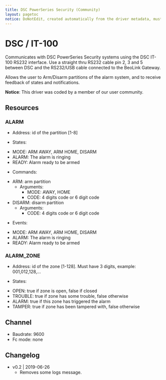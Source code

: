 ```yaml
---
title: DSC PowerSeries Security (Community)
layout: pagetoc
notice: DoNotEdit, created automatically from the driver metadata, must be updated on the driver itself
---
```

# DSC / IT-100

Communicates with DSC PowerSeries Security systems using the DSC IT-100 RS232 interface. Use a straight thru RS232 cable pin 2, 3 and 5 between DSC and the RS232/USB cable connected to the BeoLink Gateway. 

Allows the user to Arm/Disarm partitions of the alarm system, and to receive feedback of states and notifications. 

**Notice**: This driver was coded by a member of our user community.

## Resources

### ALARM

+ Address: id of the partition [1-8]

+ States:

 - MODE: ARM AWAY, ARM HOME, DISARM
 - ALARM: The alarm is ringing 
 - READY: Alarm ready to be armed   

+ Commands:

 - ARM: arm partition 
     - Arguments:
         - MODE: AWAY, HOME
         - CODE: 4 digits code or 6 digit code
 - DISARM: disarm partition
     - Arguments:
         - CODE: 4 digits code or 6 digit code

+ Events:

 - MODE: ARM AWAY, ARM HOME, DISARM
 - ALARM: The alarm is ringing 
 - READY: Alarm ready to be armed  


### ALARM\_ZONE

+ Address: id of the zone [1-128]. Must have 3 digits, example: 001,012,128,...

+ States:

 - OPEN: true if zone is open, false if closed
 - TROUBLE: true if zone has some trouble, false otherwise
 - ALARM: true if this zone has triggered the alarm
 - TAMPER: true if zone has been tampered with, false otherwise


## Channel
+ Baudrate: 9600
+ Fc mode:  none


## Changelog

- v0.2 | 2019-06-26
    - Removes some logs message.

